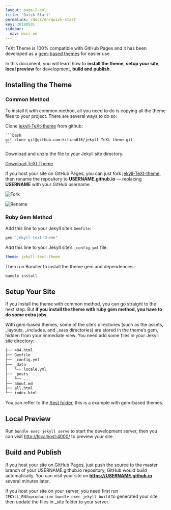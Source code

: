 ```yaml
---
layout: page-2-col
title: 'Quick Start'
permalink: /docs/en/quick-start
key: 20180501
sidebar:
  nav: docs-en
---
```


TeXt Theme is 100% compatible with GitHub Pages and it has been developed as a [gem-based themes](https://jekyllrb.com/docs/themes/) for easier use.

In this document, you will learn how to **install the theme**, **setup your site**, **local preview** for development, **build and publish**.

<!--more-->

## Installing the Theme

### Common Method

To install it with common method, all you need to do is copying all the theme files to your project. There are several ways to do so:

Clone [jekyll-TeXt-theme](https://github.com/kitian616/jekyll-TeXt-theme) from github:

    ```bash
    git clone git@github.com:kitian616/jekyll-TeXt-theme.git
    ```

Download and unzip the file to your Jekyll site directory.

<a class="button button--success button--rounded button--lg" href="https://github.com/kitian616/jekyll-TeXt-theme/archive/master.zip"><i class="fas fa-download"></i> Download TeXt Theme</a>

If you host your site on GitHub Pages, you can just fork [jekyll-TeXt-theme](https://github.com/kitian616/jekyll-TeXt-theme), then rename the repository to **USERNAME.github.io** — replacing **USERNAME** with your GitHub username.

![Fork](https://raw.githubusercontent.com/kitian616/jekyll-TeXt-theme/master/test/assets/images/github-fork.png)

![Rename](https://raw.githubusercontent.com/kitian616/jekyll-TeXt-theme/master/test/assets/images/github-rename-repo.png)

### Ruby Gem Method

Add this line to your Jekyll site’s `Gemfile`:

```ruby
gem "jekyll-text-theme"
```

Add this line to your Jekyll site’s `_config.yml` file:

```yaml
theme: jekyll-text-theme
```

Then run Bundler to install the theme gem and dependencies:

```bash
bundle install
```

## Setup Your Site

If you install the theme with common method, you can go straight to the next step. But **if you install the theme with ruby gem method, you have to do some extra jobs**.

With gem-based themes, some of the site’s directories (such as the assets, _layouts, _includes, and _sass directories) are stored in the theme’s gem, hidden from your immediate view. You need add some files in your Jekyll site directory:

```bash
├── 404.html
├── Gemfile
├── _config.yml
├── _data
│   └── locale.yml
├── _posts
│   └── ...
├── about.md
├── all.html
└── index.html
```

You can reffer to the [/test folder](https://github.com/kitian616/jekyll-TeXt-theme/tree/master/test), this is a example with gem-based themes.

## Local Preview

Run `bundle exec jekyll serve` to start the development server, then you can visit [http://localhost:4000/](http://localhost:4000/) to preview your site.

## Build and Publish

If you host your site on GitHub Pages, just push the source to the master branch of your USERNAME.github.io repository, GitHub would build automatically. You can visit your site on **https://USERNAME.github.io** several minutes later.

If you host your site on your server, you need first run `JEKYLL_ENV=production bundle exec jekyll build` to generated your site, then update the files in _site folder to your server.